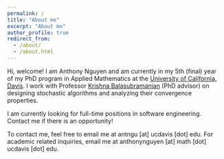 ```yaml
---
permalink: /
title: "About me"
excerpt: "About me"
author_profile: true
redirect_from: 
  - /about/
  - /about.html
---
```


Hi, welcome! I am Anthony Nguyen and am currently in my 5th (final) year of my PhD program in Applied Mathematics at the <a href="https://www.math.ucdavis.edu/">University of California, Davis</a>. I work with Professor <a href="https://sites.google.com/view/kriznakumar/home"> Krishna Balasubramanian</a> (PhD advisor) on designing stochastic algorithms and analyzing their convergence properties. 

I am currently looking for full-time positions in software engineering. Contact me if there is an opportunity!

To contact me, feel free to email me at antngu [at] ucdavis [dot] edu. For academic related inquiries, email me at anthonynguyen [at] math [dot] ucdavis [dot] edu.
